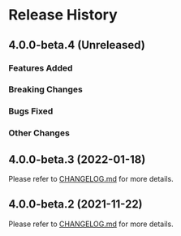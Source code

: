# Release History

## 4.0.0-beta.4 (Unreleased)

### Features Added

### Breaking Changes

### Bugs Fixed

### Other Changes

## 4.0.0-beta.3 (2022-01-18)

Please refer to [CHANGELOG.md](https://github.com/Azure/azure-sdk-for-java/blob/f3b0cb94b91d34631e4e18cfd8a636d8fd6f34b6/sdk/spring/CHANGELOG.md) for more details.

## 4.0.0-beta.2 (2021-11-22)

Please refer to [CHANGELOG.md](https://github.com/Azure/azure-sdk-for-java/blob/430fdbfae956667b1576a8e6b609810b9441442c/sdk/spring/CHANGELOG.md) for more details.
